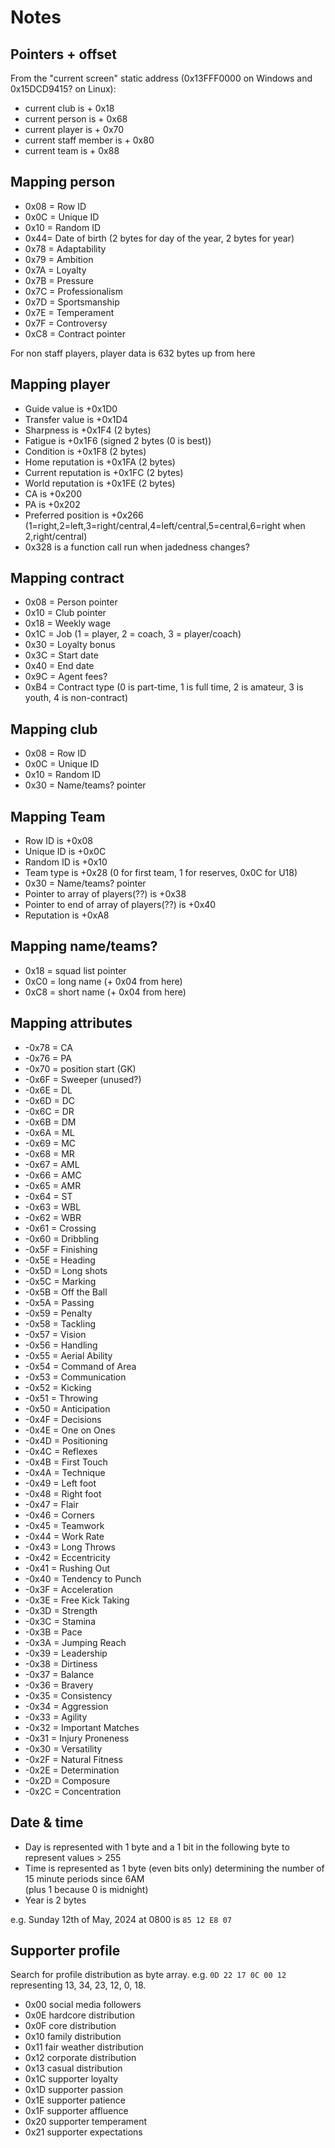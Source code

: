 # Notes

## Pointers + offset

From the "current screen" static address (0x13FFF0000 on Windows and 0x15DCD9415? on Linux):

- current club is + 0x18
- current person is + 0x68
- current player is + 0x70
- current staff member is + 0x80
- current team is + 0x88

## Mapping person

- 0x08 = Row ID
- 0x0C = Unique ID
- 0x10 = Random ID
- 0x44= Date of birth (2 bytes for day of the year, 2 bytes for year)
- 0x78 = Adaptability
- 0x79 = Ambition
- 0x7A = Loyalty
- 0x7B = Pressure
- 0x7C = Professionalism
- 0x7D = Sportsmanship
- 0x7E = Temperament
- 0x7F = Controversy
- 0xC8 = Contract pointer

For non staff players, player data is 632 bytes up from here

## Mapping player

- Guide value is +0x1D0
- Transfer value is +0x1D4
- Sharpness is +0x1F4 (2 bytes)
- Fatigue is +0x1F6 (signed 2 bytes (0 is best))
- Condition is +0x1F8 (2 bytes)
- Home reputation is +0x1FA (2 bytes)
- Current reputation is +0x1FC (2 bytes)
- World reputation is +0x1FE (2 bytes)
- CA is +0x200
- PA is +0x202
- Preferred position is +0x266 (1=right,2=left,3=right/central,4=left/central,5=central,6=right when 2,right/central)
- 0x328 is a function call run when jadedness changes?

## Mapping contract

- 0x08 = Person pointer
- 0x10 = Club pointer
- 0x18 = Weekly wage
- 0x1C = Job (1 = player, 2 = coach, 3 = player/coach)
- 0x30 = Loyalty bonus
- 0x3C = Start date
- 0x40 = End date
- 0x9C = Agent fees?
- 0xB4 = Contract type (0 is part-time, 1 is full time, 2 is amateur, 3 is youth, 4 is non-contract)

## Mapping club

- 0x08 = Row ID
- 0x0C = Unique ID
- 0x10 = Random ID
- 0x30 = Name/teams? pointer

## Mapping Team

- Row ID is +0x08
- Unique ID is +0x0C
- Random ID is +0x10
- Team type is +0x28 (0 for first team, 1 for reserves, 0x0C for U18)
- 0x30 = Name/teams? pointer
- Pointer to array of players(??) is +0x38
- Pointer to end of array of players(??) is +0x40
- Reputation is +0xA8

## Mapping name/teams?

- 0x18 = squad list pointer
- 0xC0 = long name (+ 0x04 from here)
- 0xC8 = short name (+ 0x04 from here)

## Mapping attributes

- -0x78 = CA
- -0x76 = PA
- -0x70 = position start (GK)
- -0x6F = Sweeper (unused?)
- -0x6E = DL
- -0x6D = DC
- -0x6C = DR
- -0x6B = DM
- -0x6A = ML
- -0x69 = MC
- -0x68 = MR
- -0x67 = AML
- -0x66 = AMC
- -0x65 = AMR
- -0x64 = ST
- -0x63 = WBL
- -0x62 = WBR
- -0x61 = Crossing
- -0x60 = Dribbling
- -0x5F = Finishing
- -0x5E = Heading
- -0x5D = Long shots
- -0x5C = Marking
- -0x5B = Off the Ball
- -0x5A = Passing
- -0x59 = Penalty
- -0x58 = Tackling
- -0x57 = Vision
- -0x56 = Handling
- -0x55 = Aerial Ability
- -0x54 = Command of Area
- -0x53 = Communication
- -0x52 = Kicking
- -0x51 = Throwing
- -0x50 = Anticipation
- -0x4F = Decisions
- -0x4E = One on Ones
- -0x4D = Positioning
- -0x4C = Reflexes
- -0x4B = First Touch
- -0x4A = Technique
- -0x49 = Left foot
- -0x48 = Right foot
- -0x47 = Flair
- -0x46 = Corners
- -0x45 = Teamwork
- -0x44 = Work Rate
- -0x43 = Long Throws
- -0x42 = Eccentricity
- -0x41 = Rushing Out
- -0x40 = Tendency to Punch
- -0x3F = Acceleration
- -0x3E = Free Kick Taking
- -0x3D = Strength
- -0x3C = Stamina
- -0x3B = Pace
- -0x3A = Jumping Reach
- -0x39 = Leadership
- -0x38 = Dirtiness
- -0x37 = Balance
- -0x36 = Bravery
- -0x35 = Consistency
- -0x34 = Aggression
- -0x33 = Agility
- -0x32 = Important Matches
- -0x31 = Injury Proneness
- -0x30 = Versatility
- -0x2F = Natural Fitness
- -0x2E = Determination
- -0x2D = Composure
- -0x2C = Concentration

## Date & time

- Day is represented with 1 byte and a 1 bit in the following byte to represent values > 255
- Time is represented as 1 byte (even bits only) determining the number of 15 minute periods since 6AM  
  (plus 1 because 0 is midnight)
- Year is 2 bytes

e.g. Sunday 12th of May, 2024 at 0800 is `85 12 E8 07`

## Supporter profile

Search for profile distribution as byte array. e.g. `0D 22 17 0C 00 12` representing 13, 34, 23, 12, 0, 18.

- 0x00 social media followers
- 0x0E hardcore distribution
- 0x0F core distribution
- 0x10 family distribution
- 0x11 fair weather distribution
- 0x12 corporate distribution
- 0x13 casual distribution
- 0x1C supporter loyalty
- 0x1D supporter passion
- 0x1E supporter patience
- 0x1F supporter affluence
- 0x20 supporter temperament
- 0x21 supporter expectations
